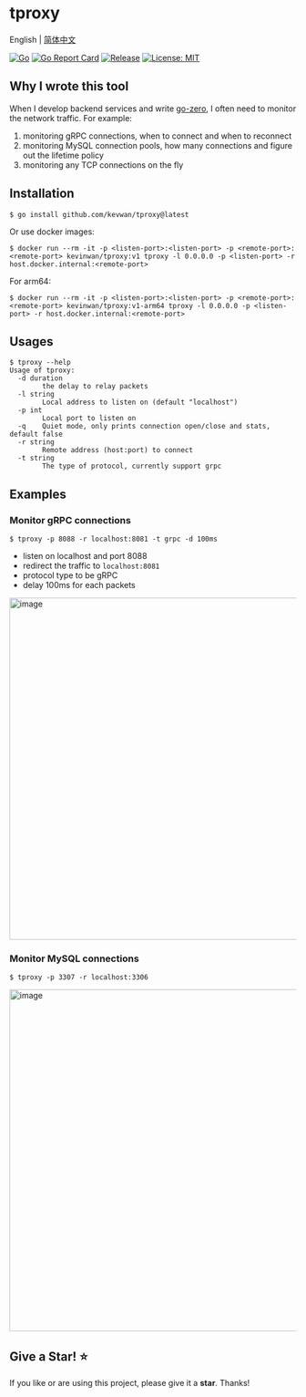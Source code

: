# tproxy

English | [简体中文](readme-cn.md)

[![Go](https://github.com/kevwan/tproxy/workflows/Go/badge.svg?branch=main)](https://github.com/kevwan/tproxy/actions)
[![Go Report Card](https://goreportcard.com/badge/github.com/kevwan/tproxy)](https://goreportcard.com/report/github.com/kevwan/tproxy)
[![Release](https://img.shields.io/github/v/release/kevwan/tproxy.svg?style=flat-square)](https://github.com/kevwan/tproxy)
[![License: MIT](https://img.shields.io/badge/License-MIT-yellow.svg)](https://opensource.org/licenses/MIT)

## Why I wrote this tool

When I develop backend services and write [go-zero](https://github.com/zeromicro/go-zero), I often need to monitor the network traffic. For example:
1. monitoring gRPC connections, when to connect and when to reconnect
2. monitoring MySQL connection pools, how many connections and figure out the lifetime policy
3. monitoring any TCP connections on the fly

## Installation

```shell
$ go install github.com/kevwan/tproxy@latest
```

Or use docker images:

```shell
$ docker run --rm -it -p <listen-port>:<listen-port> -p <remote-port>:<remote-port> kevinwan/tproxy:v1 tproxy -l 0.0.0.0 -p <listen-port> -r host.docker.internal:<remote-port>
```

For arm64:

```shell
$ docker run --rm -it -p <listen-port>:<listen-port> -p <remote-port>:<remote-port> kevinwan/tproxy:v1-arm64 tproxy -l 0.0.0.0 -p <listen-port> -r host.docker.internal:<remote-port>
```

## Usages

```shell
$ tproxy --help
Usage of tproxy:
  -d duration
    	the delay to relay packets
  -l string
    	Local address to listen on (default "localhost")
  -p int
    	Local port to listen on
  -q	Quiet mode, only prints connection open/close and stats, default false
  -r string
    	Remote address (host:port) to connect
  -t string
    	The type of protocol, currently support grpc
```

## Examples

### Monitor gRPC connections

```shell
$ tproxy -p 8088 -r localhost:8081 -t grpc -d 100ms
```

- listen on localhost and port 8088
- redirect the traffic to `localhost:8081`
- protocol type to be gRPC
- delay 100ms for each packets

<img width="600" alt="image" src="https://user-images.githubusercontent.com/1918356/173970015-404dfab1-3de5-4937-89a5-3e4ddc53e5d6.png">

### Monitor MySQL connections

```shell
$ tproxy -p 3307 -r localhost:3306
```

<img width="600" alt="image" src="https://user-images.githubusercontent.com/1918356/173970130-944e4265-8ba6-4d2e-b091-1f6a5de81070.png">

## Give a Star! ⭐

If you like or are using this project, please give it a **star**. Thanks!
